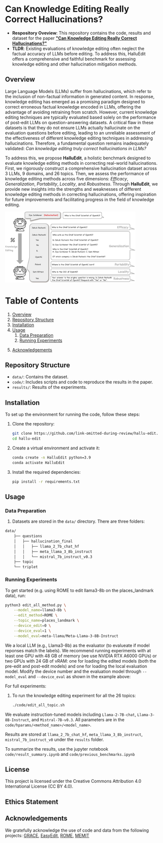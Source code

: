 # Can Knowledge Editing Really Correct Hallucinations?

- **Respository Oveview**: This repository contains the code, results and dataset for the paper **["Can Knowledge Editing Really Correct Hallucinations?"](https://github.com/link-omitted-during-review/hallucination)**
- **TLDR**: Existing evaluations of knowledge editing often neglect the factual accuracy of LLMs before editing. To address this, HalluEdit offers a comprehensive and faithful benchmark for assessing knowledge editing and other hallucination mitigation methods.
<!-- - **Authors** :  -->


## Overview
Large Language Models (LLMs) suffer from hallucinations, which refer to the inclusion of non-factual information in generated content. In response, knowledge editing has emerged as a promising paradigm designed to correct erroneous factual knowledge encoded in LLMs, offering the advantage of avoiding retraining from scratch. However, current knowledge editing techniques are typically evaluated based solely on the performance of post-edit LLMs on question-answering datasets. A critical flaw in these datasets is that they do not ensure LLMs actually hallucinate on the evaluation questions before editing, leading to an unreliable assessment of the effectiveness of different knowledge editing techniques in addressing hallucinations. Therefore, a fundamental question remains inadequately validated: *Can knowledge editing truly correct hallucinations in LLMs?*

To address this, we propose **HalluEdit**, a holistic benchmark designed to evaluate knowledge editing methods in correcting real-world hallucinations. First, we rigorously construct a comprehensive hallucination dataset across 3 LLMs, 9 domains, and 26 topics. Then, we assess the performance of knowledge editing methods across five dimensions: *Efficacy*, *Generalization*, *Portability*, *Locality*, and *Robustness*. Through **HalluEdit**, we provide new insights into the strengths and weaknesses of different knowledge editing methods in correcting hallucinations, offering inspiration for future improvements and facilitating progress in the field of knowledge editing.


<img src="data/intro.jpg" width=85%>


# Table of Contents
1. [Overview](#overview)
2. [Repository Structure](#repository-structure)
3. [Installation](#installation)
4. [Usage](#usage)
    1. [Data Preparation](#data-preparation)
    2. [Running Experiments](#running-experiments)
<!-- 5. [Contributing](#contributing) -->
5. [Acknowledgements](#acknowledgements)


## Repository Structure
- `data/`: Contains the dataset.
- `code/`: Includes scripts and code to reproduce the results in the paper.
- `results/`: Results of the experiments.


## Installation
To set up the environment for running the code, follow these steps:

1. Clone the repository:
    ```bash
    git clone https://github.com/link-omitted-during-review/hallu-edit.git
    cd hallu-edit
    ```

2. Create a virtual environment and activate it:
    ```bash
    conda create -n HalluEdit python=3.9
    conda activate HalluEdit
    ```

3. Install the required dependencies:
    ```bash
    pip install -r requirements.txt
    ```


## Usage

### Data Preparation

1. Datasets are stored in the `data/` directory. There are three folders:

```bash
data/
    ├── questions
    │   ├── hallucination_final
    │   │   ├── llama_2_7b_chat_hf
    │   │   ├── meta_llama_3_8b_instruct
    │   │   └── mistral_7b_instruct_v0.3
    ├── topic
    └── triplet
```

### Running Experiments

To get started (e.g. using ROME to edit llama3-8b on the places_landmark data), run:

```bash
python3 edit_all_method.py \
    --model_name=llama3-8b \
    --edit_method=ROME \
    --topic_name=places_landmark \
    --device_edit=0 \
    --device_eval=1 \
    --model_eval=meta-llama/Meta-Llama-3-8B-Instruct
```

<!-- If you use an API model (such as GPT-4) as the evaluator, you need to set your `YOUR_API_KEY` in Line 60 of `code/editor_new_eval.py`. One example is as follows: -->

We a local LLM (e.g., Llama3-8b) as the evaluator (to evalueate if model reponses match the labels). We recommend running experiments with at least one GPU with 48 GB of memory (we use NVIDIA RTX A6000 GPUs) or two GPUs with 24 GB of vRAM: one for loading the edited models (both the pre-edit and post-edit models) and one for loading the local evaluation model. Modify the device number and the evaluation model through `--model_eval` and `--device_eval` as shown in the example above:

For full experiments:
1. To run the knowledge editing experiment for all the 26 topics:
    ```bash
    ./code/edit_all_topic.sh
    ```

<!-- 2. To run the bias injection experiment:
    ```bash
    ./code/edit.sh
    ```


<!-- An OpenAI API key is required for GPT-4 evaluation. Save it in the "api_key.json" file. -->

We evaluate instruction-tuned models including `Llama-2-7B-chat`, `Llama-3-8B-Instruct`, and `Mistral-7B-v0.3`. All parameters are in the `code/hparams/<method_name>/<model_name>`. 

Results are stored at `llama_2_7b_chat_hf`, `meta_llama_3_8b_instruct`, `mistral_7b_instruct_v0` under the `results` folder.

To summarize the results, use the jupyter notebook `code/result_summary.ipynb` and `code/previous_benchmarks.ipynb`
<!-- 
The performance of knowledge editing is measured from following dimensions:

- `Efficacy`: whether the edited models could recall the exact editing fact under editing prompts
- `Generalization`: whether the edited models could recall the editing fact under paraphrase prompts
- `Locality`: whether the output of the edited models for inputs out of editing scope remains unchanged after editing
- `Additivity`: the degree of perturbation to neighboring knowledge when appending. -->


<!-- ## Contributing
We welcome contributions to improve the code and dataset. Please open an issue or submit a pull request if you have any suggestions or improvements. -->


## License
This project is licensed under the Creative Commons Attribution 4.0 International License (CC BY 4.0). 


## Ethics Statement



## Acknowledgements
We gratefully acknowledge the use of code and data from the following projects: [GRACE](https://github.com/thartvigsen/grace), [EasyEdit](https://github.com/zjunlp/EasyEdit), [ROME](https://github.com/kmeng01/rome), [MEMIT](https://github.com/kmeng01/memit)
<!-- [IKE]() -->

<!-- ## Citation
If you find our paper or code useful, we will greatly appreacite it if you could consider citing our paper:
```

``` -->

<!-- Please note that we do not have ownership of the data and therefore cannot provide a license or control its use. However, we kindly request that the data only be used for research purposes. -->
